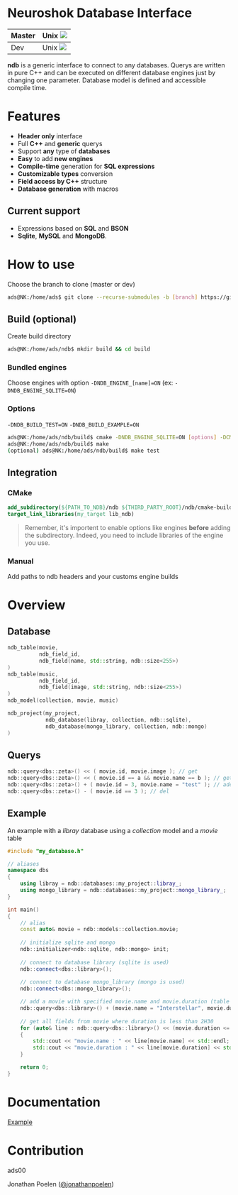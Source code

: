 # Neuroshok Database Interface

| Master | Unix ![](https://travis-ci.org/ads00/ndb.svg?branch=master)|
|--------|------------------------------------------------------------|
| Dev    | Unix ![](https://travis-ci.org/ads00/ndb.svg?branch=dev)   | 

**ndb** is a generic interface to connect to any databases. 
Querys are written in pure C++ and can be executed on different database engines just by changing one parameter.
Database model is defined and accessible compile time. 

# Features
- **Header only** interface
- Full **C++** and **generic** querys
- Support **any** type of **databases**
- **Easy** to add **new engines**
- **Compile-time** generation for **SQL expressions**
- **Customizable** **types** conversion 
- **Field access by C++** structure
- **Database generation** with macros

## Current support
- Expressions based on **SQL** and **BSON**
- **Sqlite**, **MySQL** and **MongoDB**.

# How to use
Choose the branch to clone (master or dev)

```sh
ads@NK:/home/ads$ git clone --recurse-submodules -b [branch] https://github.com/ads00/ndb.git
```
## Build (optional)
Create build directory
```sh
ads@NK:/home/ads/ndb$ mkdir build && cd build
```

### Bundled engines
Choose engines with option `-DNDB_ENGINE_[name]=ON` (ex: `-DNDB_ENGINE_SQLITE=ON`)

### Options
`-DNDB_BUILD_TEST=ON`
`-DNDB_BUILD_EXAMPLE=ON`

```sh
ads@NK:/home/ads/ndb/build$ cmake -DNDB_ENGINE_SQLITE=ON [options] -DCMAKE_BUILD_TYPE=Release ..
ads@NK:/home/ads/ndb/build$ make
(optional) ads@NK:/home/ads/ndb/build$ make test
```

## Integration
### CMake
```cmake 
add_subdirectory(${PATH_TO_NDB}/ndb ${THIRD_PARTY_ROOT}/ndb/cmake-build)
target_link_libraries(my_target lib_ndb)
```
> Remember, it's importent to enable options like engines **before** adding the subdirectory. Indeed, you need to include libraries of the engine you use.

### Manual
Add paths to ndb headers and your customs engine builds

# Overview
## Database
```cpp
ndb_table(movie,
          ndb_field_id,
          ndb_field(name, std::string, ndb::size<255>)
)
ndb_table(music,
          ndb_field_id,
          ndb_field(image, std::string, ndb::size<255>)
)
ndb_model(collection, movie, music)

ndb_project(my_project,
            ndb_database(libray, collection, ndb::sqlite),
            ndb_database(mongo_library, collection, ndb::mongo)
)
```

## Querys
```cpp
ndb::query<dbs::zeta>() << ( movie.id, movie.image ); // get
ndb::query<dbs::zeta>() << ( movie.id == a && movie.name == b ); // get by condition
ndb::query<dbs::zeta>() + ( movie.id = 3, movie.name = "test" ); // add
ndb::query<dbs::zeta>() - ( movie.id == 3 ); // del
```
## Example
An example with a *libray* database using a *collection* model and a *movie* table
```cpp
#include "my_database.h"

// aliases
namespace dbs
{
    using libray = ndb::databases::my_project::libray_;
    using mongo_library = ndb::databases::my_project::mongo_library_;
}

int main()
{
    // alias
    const auto& movie = ndb::models::collection.movie;
    
    // initialize sqlite and mongo
    ndb::initializer<ndb::sqlite, ndb::mongo> init;
    
    // connect to database library (sqlite is used)
    ndb::connect<dbs::library>();
    
    // connect to database mongo_library (mongo is used)
    ndb::connect<dbs::mongo_library>();  

    // add a movie with specified movie.name and movie.duration (table is deduced compile time)
    ndb::query<dbs::library>() + (movie.name = "Interstellar", movie.duration = 2.49_h) );
    
    // get all fields from movie where duration is less than 2H30
    for (auto& line : ndb::query<dbs::library>() << (movie.duration <= 3.30_h))
    {
        std::cout << "movie.name : " << line[movie.name] << std::endl;
        std::cout << "movie.duration : " << line[movie.duration] << std::endl; 
    }

    return 0;
}
```

# Documentation
[Example](https://github.com/ads00/ndb/tree/dev/example)


# Contribution
ads00

Jonathan Poelen ([@jonathanpoelen](https://github.com/jonathanpoelen))
